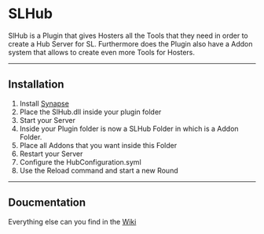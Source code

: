 # SLHub
SlHub is a Plugin that gives Hosters all the Tools that they need in order to create a Hub Server for SL. Furthermore does the Plugin also have a Addon system that allows to create even more Tools for Hosters.

***

## Installation
1. Install [Synapse](https://github.com/SynapseSL/Synapse)
2. Place the SlHub.dll inside your plugin folder
3. Start your Server
4. Inside your Plugin folder is now a SLHub Folder in which is a Addon Folder.
5. Place all Addons that you want inside this Folder
6. Restart your Server
6. Configure the HubConfiguration.syml
7. Use the Reload command and start a new Round

***

## Doucmentation
Everything else can you find in the [Wiki]()
